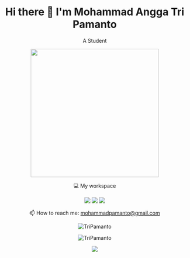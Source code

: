 <!--

### Hi there 👋
**TriPamanto/TriPamanto** is a ✨ _special_ ✨ repository because its `README.md` (this file) appears on your GitHub profile.

Here are some ideas to get you started:

- 🔭 I’m currently working on ...
- 🌱 I’m currently learning ...
- 👯 I’m looking to collaborate on ...
- 🤔 I’m looking for help with ...
- 💬 Ask me about ...
- 📫 How to reach me: ...
- 😄 Pronouns: ...
- ⚡ Fun fact: ...
-->


<h1 align='center'>
  Hi there 👋 I'm Mohammad Angga Tri Pamanto
</h1>

<p align='center'>
  A Student 
</p>

<!-- <p align='center'>
  
 <a href="https://www.facebook.com/mr.94t3z">
  <img src="https://img.shields.io/badge/Facebook-%231877F2.svg?style=for-the-badge&logo=Facebook&logoColor=white" />        
 </a>&nbsp;&nbsp;
 
 <a href="https://www.instagram.com/m.taopik_/">
  <img src="https://img.shields.io/badge/instagram-E4405F?style=for-the-badge&logo=instagram&logoColor=white" /> 
 </a>&nbsp;&nbsp;
 
 <a href="https://www.linkedin.com/in/muhamad-taopik-8b0746174">
  <img src="https://img.shields.io/badge/linkedin-%230077B5.svg?&style=for-the-badge&logo=linkedin&logoColor=white" />
 </a>&nbsp;&nbsp;
 
 <a href="https://twitter.com/mr94t3z">
  <img src="https://img.shields.io/twitter/follow/mr94t3z?color=1DA1F2&logo=twitter&style=for-the-badge" />
 </a>&nbsp;&nbsp;
  
</p>
-->

<p align='center'>
  <a href="#"><img src="https://github-readme-stats.vercel.app/api?username=TriPamanto&show_icons=true&count_private=true&theme=dark" width="350"></a>
</p>


<p align='center'>
  💻 My workspace<br/><br/>
  <img src="https://img.shields.io/static/v1?style=for-the-badge&message=HP&color=000000&logo=Windows&logoColor=FFFFFF&label=WINDOWS" />
  <img src="https://img.shields.io/static/v1?style=for-the-badge&message=Chip&color=000000&logo=AMD&logoColor=FFFFFF&label=RYZEN 5" />
  <img src="https://img.shields.io/static/v1?style=for-the-badge&message=Ram&color=000000&logo=Ram&logoColor=FFFFFF&label=16GB" />
</p>

<p align='center'>
  📫 How to reach me: <a href='mailto:mohammadpamanto@gmail.com'>mohammadpamanto@gmail.com</a>
</p>

<p align='center'>
  <img src="https://komarev.com/ghpvc/?username=TriPamanto&label=Stalker&color=129e00&style=plastic" alt="TriPamanto" />
<!--   <a href="https://visitcount.itsvg.in">
  <img src="https://visitcount.itsvg.in/api?id=TriPamanto&label=Profile%20Views&color=0&icon=0&pretty=true" />
  </a> -->
  <br>
  <!-- <a href="#"><img src="https://badges.pufler.dev/visits/mr94t3z/mr94t3z"></a> total of stalkers. -->
</p>

<p align='center'>
  <img align="center" src="https://github-readme-streak-stats.herokuapp.com/?user=TriPamanto&theme=dark" alt="TriPamanto" />
</p>

<p align='center'>
  <img align="center" src="https://github-readme-stats.vercel.app/api/top-langs/?username=TriPamanto&theme=dark&hide_border=false&include_all_commits=false&count_private=false&layout=compact" />
</p>


<!--
<details>
  <summary>📃 Resume</summary>
-->
